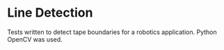# Line Detection 

Tests written to detect tape boundaries for a robotics application. Python OpenCV was used.
